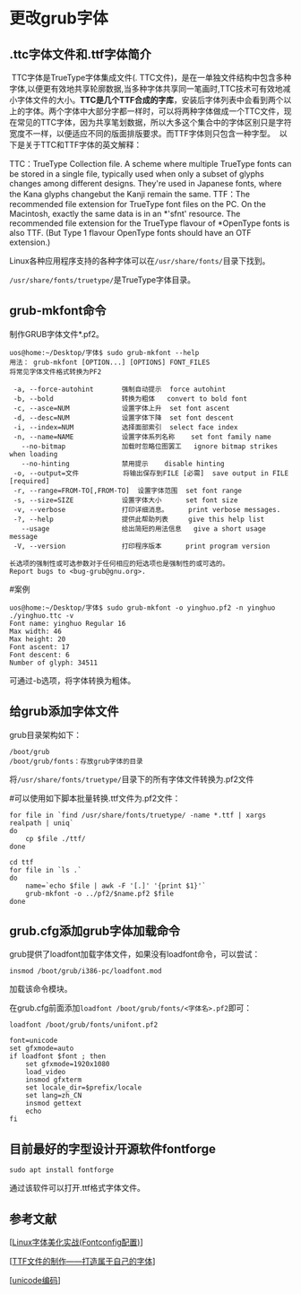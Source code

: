 # 							更改grub字体

## .ttc字体文件和.ttf字体简介

​	TTC字体是TrueType字体集成文件(. TTC文件)，是在一单独文件结构中包含多种字体,以便更有效地共享轮廓数据,当多种字体共享同一笔画时,TTC技术可有效地减小字体文件的大小。
​	**TTC是几个TTF合成的字库**，安装后字体列表中会看到两个以上的字体。两个字体中大部分字都一样时，可以将两种字体做成一个TTC文件，现在常见的TTC字体，因为共享笔划数据，所以大多这个集合中的字体区别只是字符宽度不一样，以便适应不同的版面排版要求。
​	而TTF字体则只包含一种字型。
​	以下是关于TTC和TTF字体的英文解释：

  TTC：TrueType Collection file. A scheme where multiple TrueType fonts can be stored in a single file, typically used when only a subset of glyphs changes among different designs. They're used in Japanese fonts, where the Kana glyphs changebut the Kanji remain the same. 
  TTF：The recommended file extension for TrueType font files on the PC. On the Macintosh, exactly the same data is in an *'sfnt' resource. The recommended file extension for the TrueType flavour of *OpenType fonts is also TTF. (But Type 1 flavour OpenType fonts should have an OTF extension.) 

Linux各种应用程序支持的各种字体可以在`/usr/share/fonts/`目录下找到。

`/usr/share/fonts/truetype/`是TrueType字体目录。

## grub-mkfont命令

制作GRUB字体文件*.pf2。

```
uos@home:~/Desktop/字体$ sudo grub-mkfont --help
用法： grub-mkfont [OPTION...] [OPTIONS] FONT_FILES
将常见字体文件格式转换为PF2

 -a, --force-autohint    	强制自动提示	force autohint
 -b, --bold         		转换为粗体	convert to bold font
 -c, --asce=NUM       		设置字体上升	set font ascent
 -d, --desc=NUM       		设置字体下降	set font descent
 -i, --index=NUM       		选择面部索引	select face index
 -n, --name=NAME       		设置字体系列名称	set font family name
   --no-bitmap       		加载时忽略位图罢工	ignore bitmap strikes when loading
   --no-hinting      		禁用提示	disable hinting
 -o, --output=文件		   将输出保存到FILE [必需]	save output in FILE [required]
 -r, --range=FROM-TO[,FROM-TO]  设置字体范围	set font range
 -s, --size=SIZE       		设置字体大小		set font size
 -v, --verbose        		打印详细消息。		print verbose messages.
 -?, --help         		提供此帮助列表		give this help list
   --usage         			给出简短的用法信息	give a short usage message
 -V, --version        		打印程序版本		print program version

长选项的强制性或可选参数对于任何相应的短选项也是强制性的或可选的。
Report bugs to <bug-grub@gnu.org>.
```

\#案例

```
uos@home:~/Desktop/字体$ sudo grub-mkfont -o yinghuo.pf2 -n yinghuo ./yinghuo.ttc -v
Font name: yinghuo Regular 16
Max width: 46
Max height: 20
Font ascent: 17
Font descent: 6
Number of glyph: 34511
```

可通过-b选项，将字体转换为粗体。

## 给grub添加字体文件

grub目录架构如下：

```
/boot/grub
/boot/grub/fonts：存放grub字体的目录
```

将`/usr/share/fonts/truetype/`目录下的所有字体文件转换为.pf2文件

#可以使用如下脚本批量转换.ttf文件为.pf2文件：

```
for file in `find /usr/share/fonts/truetype/ -name *.ttf | xargs realpath | uniq` 
do
	cp $file ./ttf/
done

cd ttf
for file in `ls .` 
do
	name=`echo $file | awk -F '[.]' '{print $1}'`
	grub-mkfont -o ../pf2/$name.pf2 $file
done
```

## grub.cfg添加grub字体加载命令

grub提供了loadfont加载字体文件，如果没有loadfont命令，可以尝试：

```
insmod /boot/grub/i386-pc/loadfont.mod
```

加载该命令模块。

在grub.cfg前面添加`loadfont /boot/grub/fonts/<字体名>.pf2`即可：

```
loadfont /boot/grub/fonts/unifont.pf2
```

```
font=unicode
set gfxmode=auto
if loadfont $font ; then
	set gfxmode=1920x1080
	load_video
	insmod gfxterm
	set locale_dir=$prefix/locale
	set lang=zh_CN
	insmod gettext
	echo
fi
```

## 目前最好的字型设计开源软件fontforge

```
sudo apt install fontforge
```

通过该软件可以打开.ttf格式字体文件。



## 参考文献

[[Linux字体美化实战(Fontconfig配置)](http://www.jinbuguo.com/gui/linux_fontconfig.html)]

[[TTF文件的制作——打造属于自己的字体](https://www.cnblogs.com/yuanbao/archive/2010/04/28/1722608.html)]

[[unicode编码](http://www.unicode.org/charts/)]















## 